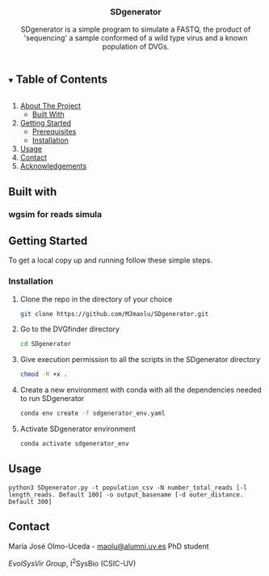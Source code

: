 <!-- PROJECT INFO -->
<br />
<p align="center">

  <h3 align="center">SDgenerator</h3>

  <p align="center">
    SDgenerator is a simple program to simulate a FASTQ, the product of 'sequencing' a sample conformed of a wild type virus and a known population of DVGs. 
    <br />
  </p>
</p>



<!-- TABLE OF CONTENTS -->
<details open="open">
  <summary><h2 style="display: inline-block">Table of Contents</h2></summary>
  <ol>
    <li>
      <a href="#about-the-project">About The Project</a>
      <ul>
        <li><a href="#built-with">Built With</a></li>
      </ul>
    </li>
    <li>
      <a href="#getting-started">Getting Started</a>
      <ul>
        <li><a href="#prerequisites">Prerequisites</a></li>
        <li><a href="#installation">Installation</a></li>
      </ul>
    </li>
    <li><a href="#usage">Usage</a></li>
    <li><a href="#contact">Contact</a></li>
    <li><a href="#acknowledgements">Acknowledgements</a></li>
  </ol>
</details>

<!-- BUILT WITH -->
## Built with
### wgsim for reads simula
 
  

<!-- GETTING STARTED -->
## Getting Started

To get a local copy up and running follow these simple steps.


### Installation

1. Clone the repo in the directory of your choice
   ```sh
   git clone https://github.com/MJmaolu/SDgenerator.git
   ```

2. Go to the DVGfinder directory
   ```sh
   cd SDgenerator
   ```
      
3. Give execution permission to all the scripts in the SDgenerator directory
   ```sh
   chmod -R +x .
   ```
5. Create a new environment with conda with all the dependencies needed to run SDgenerator
   ```sh
   conda env create -f sdgenerator_env.yaml
   ```
   
6. Activate SDgenerator environment 
   ```sh
   conda activate sdgenerator_env
   ```

<!-- USAGE EXAMPLES -->
## Usage

```python3 SDgenerator.py -t population_csv -N number_total_reads [-l length_reads. Default 100] -o output_basename [-d outer_distance. Default 300]```


<!-- CONTACT -->
## Contact

María José Olmo-Uceda - maolu@alumni.uv.es
PhD student

*EvolSysVir Group*, I<sup>2</sup>SysBio (CSIC-UV) 

<!-- MARKDOWN LINKS & IMAGES -->
